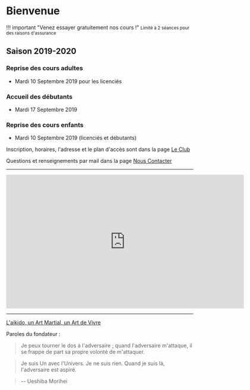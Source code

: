 # Bienvenue

!!! important "Venez essayer gratuitement nos cours !"
    <small>Limité à 2 séances pour des raisons d'assurance</small>

## Saison 2019-2020

### Reprise des cours adultes

* <i class="fa fa-calendar"></i> Mardi 10 Septembre 2019 pour les licenciés

### Accueil des débutants

* <i class="fa fa-calendar"></i> Mardi 17 Septembre 2019

### Reprise des cours enfants

* <i class="fa fa-calendar"></i> Mardi 10 Septembre 2019 (licenciés et débutants)

Inscription, horaires, l'adresse et le plan d'accès sont dans la page [Le Club](club.md)

Questions et renseignements par mail dans la page [Nous Contacter](contact.md)

---

<iframe allowfullscreen="" frameborder="0" height="360" src="https://www.youtube.com/embed/videoseries?list=PLEWhyEe4wwq-mXSd1m4mDyomChFdc1yEf" width="640"></iframe>

---

[L'aikido, un Art Martial, un Art de Vivre](aikido/introduction.md)

Paroles du fondateur :

> Je peux tourner le dos à l'adversaire ; quand l'adversaire m'attaque, il se frappe de part sa propre volonté de m'attaquer.

> Je suis Un avec l'Univers. Je ne suis rien. Quand je suis là, l'adversaire est aspiré.

> -- Ueshiba Morihei

